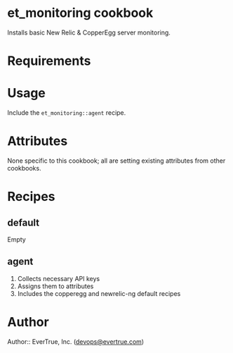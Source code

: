 # et_monitoring cookbook

Installs basic New Relic & CopperEgg server monitoring.

# Requirements

# Usage

Include the `et_monitoring::agent` recipe.

# Attributes

None specific to this cookbook; all are setting existing attributes from other cookbooks.

# Recipes

## default

Empty

## agent

1. Collects necessary API keys
2. Assigns them to attributes
3. Includes the copperegg and newrelic-ng default recipes

# Author

Author:: EverTrue, Inc. (<devops@evertrue.com>)
